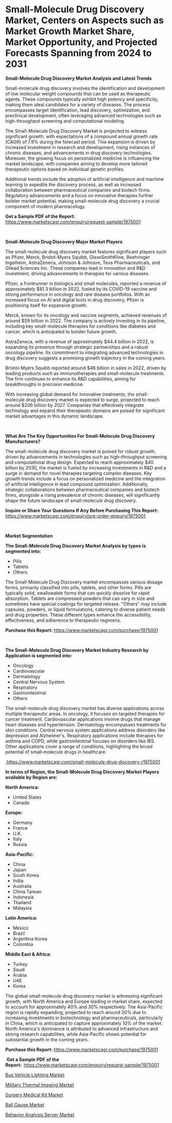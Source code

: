 <p><h1>Small-Molecule Drug Discovery Market, Centers on Aspects such as Market Growth Market Share, Market Opportunity, and Projected Forecasts Spanning from 2024 to 2031</h1></p><p><strong>Small-Molecule Drug Discovery Market Analysis and Latest Trends</strong></p>
<p><p>Small-molecule drug discovery involves the identification and development of low molecular weight compounds that can be used as therapeutic agents. These compounds typically exhibit high potency and specificity, making them ideal candidates for a variety of diseases. The process encompasses target identification, lead discovery, optimization, and preclinical development, often leveraging advanced technologies such as high-throughput screening and computational modeling.</p><p>The Small-Molecule Drug Discovery Market is projected to witness significant growth, with expectations of a compound annual growth rate (CAGR) of 7.9% during the forecast period. This expansion is driven by increased investment in research and development, rising instances of chronic diseases, and advancements in drug discovery technologies. Moreover, the growing focus on personalized medicine is influencing the market landscape, with companies aiming to develop more tailored therapeutic options based on individual genetic profiles.</p><p>Additional trends include the adoption of artificial intelligence and machine learning to expedite the discovery process, as well as increased collaboration between pharmaceutical companies and biotech firms. Regulatory advancements and a focus on innovative therapies further bolster market potential, making small-molecule drug discovery a crucial component of modern pharmacology.</p></p>
<p><strong>Get a Sample PDF of the Report:&nbsp;</strong> <a href="https://www.marketscagr.com/enquiry/request-sample/1975001?utm_campaign=1773&utm_medium=2&utm_source=Github&utm_content=ia&utm_term=25102024&utm_id=small-molecule-drug-discovery">https://www.marketscagr.com/enquiry/request-sample/1975001</a></p>
<p>&nbsp;</p>
<p><strong>Small-Molecule Drug Discovery Major Market Players</strong></p>
<p><p>The small-molecule drug discovery market features significant players such as Pfizer, Merck, Bristol-Myers Squibb, GlaxoSmithKline, Boehringer Ingelheim, AstraZeneca, Johnson & Johnson, Teva Pharmaceuticals, and Gilead Sciences Inc. These companies lead in innovation and R&D investment, driving advancements in therapies for various diseases.</p><p>Pfizer, a frontrunner in biologics and small molecules, reported a revenue of approximately $81.3 billion in 2022, fueled by its COVID-19 vaccine and strong performance in oncology and rare disease portfolios. With an increased focus on AI and digital tools in drug discovery, Pfizer is positioning itself for expansive growth.</p><p>Merck, known for its oncology and vaccine segments, achieved revenues of around $59 billion in 2022. The company is actively investing in its pipeline, including key small-molecule therapies for conditions like diabetes and cancer, which is anticipated to bolster future growth.</p><p>AstraZeneca, with a revenue of approximately $44.4 billion in 2022, is expanding its presence through strategic partnerships and a robust oncology pipeline. Its commitment to integrating advanced technologies in drug discovery suggests a promising growth trajectory in the coming years.</p><p>Bristol-Myers Squibb reported around $46 billion in sales in 2022, driven by leading products such as immunotherapies and small-molecule treatments. The firm continues to enhance its R&D capabilities, aiming for breakthroughs in precision medicine.</p><p>With increasing global demand for innovative treatments, the small-molecule drug discovery market is expected to surge, projected to reach around $206 billion by 2027. Companies that effectively integrate technology and expand their therapeutic domains are poised for significant market advantages in this dynamic landscape.</p></p>
<p>&nbsp;</p>
<p><strong>What Are The Key Opportunities For Small-Molecule Drug Discovery Manufacturers?</strong></p>
<p><p>The small-molecule drug discovery market is poised for robust growth, driven by advancements in technologies such as high-throughput screening and computational drug design. Expected to reach approximately $40 billion by 2030, the market is fueled by increasing investments in R&D and a surge in demand for novel therapies targeting complex diseases. Key growth trends include a focus on personalized medicine and the integration of artificial intelligence in lead compound optimization. Additionally, strategic collaborations between pharmaceutical companies and biotech firms, alongside a rising prevalence of chronic diseases, will significantly shape the future landscape of small-molecule drug discovery.</p></p>
<p><strong>Inquire or Share Your Questions If Any Before Purchasing This Report:</strong> <a href="https://www.marketscagr.com/enquiry/pre-order-enquiry/1975001?utm_campaign=1773&utm_medium=2&utm_source=Github&utm_content=ia&utm_term=25102024&utm_id=small-molecule-drug-discovery">https://www.marketscagr.com/enquiry/pre-order-enquiry/1975001</a></p>
<p>&nbsp;</p>
<p><strong>Market Segmentation</strong></p>
<p><strong>The Small-Molecule Drug Discovery Market Analysis by types is segmented into:</strong></p>
<p><ul><li>Pills</li><li>Tablets</li><li>Others</li></ul></p>
<p><p>The Small-Molecule Drug Discovery market encompasses various dosage forms, primarily classified into pills, tablets, and other forms. Pills are typically solid, swallowable forms that can quickly dissolve for rapid absorption. Tablets are compressed powders that can vary in size and sometimes have special coatings for targeted release. "Others" may include capsules, powders, or liquid formulations, catering to diverse patient needs and drug properties. These different types enhance the accessibility, effectiveness, and adherence to therapeutic regimens.</p></p>
<p><strong>Purchase this Report:&nbsp;</strong><a href="https://www.marketscagr.com/purchase/1975001?utm_campaign=1773&utm_medium=2&utm_source=Github&utm_content=ia&utm_term=25102024&utm_id=small-molecule-drug-discovery">https://www.marketscagr.com/purchase/1975001</a></p>
<p>&nbsp;</p>
<p><strong>The Small-Molecule Drug Discovery Market Industry Research by Application is segmented into:</strong></p>
<p><ul><li>Oncology</li><li>Cardiovascular</li><li>Dermatology</li><li>Central Nervous System</li><li>Respiratory</li><li>Gastrointestinal</li><li>Others</li></ul></p>
<p><p>The small-molecule drug discovery market has diverse applications across multiple therapeutic areas. In oncology, it focuses on targeted therapies for cancer treatment. Cardiovascular applications involve drugs that manage heart diseases and hypertension. Dermatology encompasses treatments for skin conditions. Central nervous system applications address disorders like depression and Alzheimer's. Respiratory applications include therapies for asthma and COPD, while gastrointestinal focuses on disorders like IBS. Other applications cover a range of conditions, highlighting the broad potential of small-molecule drugs in healthcare.</p></p>
<p><a href="https://www.marketscagr.com/small-molecule-drug-discovery-r1975001?utm_campaign=1773&utm_medium=2&utm_source=Github&utm_content=ia&utm_term=25102024&utm_id=small-molecule-drug-discovery">&nbsp;https://www.marketscagr.com/small-molecule-drug-discovery-r1975001</a></p>
<p><strong>In terms of Region, the Small-Molecule Drug Discovery Market Players available by Region are:</strong></p>
<p>
    <p> <strong> North America: </strong>
        <ul>
            <li>United States</li>
            <li>Canada</li>
        </ul>
        </p> 
    <p> <strong> Europe: </strong>
        <ul>
            <li>Germany</li>
            <li>France</li>
            <li>U.K.</li>
            <li>Italy</li>
            <li>Russia</li>
        </ul>
        </p> 
    <p> <strong> Asia-Pacific: </strong>
        <ul>
            <li>China</li>
            <li>Japan</li>
            <li>South Korea</li>
            <li>India</li>
            <li>Australia</li>
            <li>China Taiwan</li>
            <li>Indonesia</li>
            <li>Thailand</li>
            <li>Malaysia</li>
        </ul>
        </p> 
    <p> <strong> Latin America: </strong>
        <ul>
            <li>Mexico</li>
            <li>Brazil</li>
            <li>Argentina Korea</li>
            <li>Colombia</li>
        </ul>
        </p> 
    <p> <strong> Middle East & Africa: </strong>
        <ul>
            <li>Turkey</li>
            <li>Saudi</li>
            <li>Arabia</li>
            <li>UAE</li>
            <li>Korea</li>
        </ul>
    </p>
    </p>
<p><p>The global small-molecule drug discovery market is witnessing significant growth, with North America and Europe leading in market share, expected to account for approximately 40% and 30% respectively. The Asia-Pacific region is rapidly expanding, projected to reach around 20% due to increasing investments in biotechnology and pharmaceuticals, particularly in China, which is anticipated to capture approximately 10% of the market. North America's dominance is attributed to advanced infrastructure and strong research capabilities, while Asia-Pacific shows potential for substantial growth in the coming years.</p></p>
<p><strong>Purchase this Report: </strong><a href="https://www.marketscagr.com/purchase/1975001?utm_campaign=1773&utm_medium=2&utm_source=Github&utm_content=ia&utm_term=25102024&utm_id=small-molecule-drug-discovery">https://www.marketscagr.com/purchase/1975001</a></p>
<p>&nbsp;<strong>Get a Sample PDF of the Report:&nbsp;&nbsp;</strong><a href="https://www.marketscagr.com/enquiry/request-sample/1975001?utm_campaign=1773&utm_medium=2&utm_source=Github&utm_content=ia&utm_term=25102024&utm_id=small-molecule-drug-discovery">https://www.marketscagr.com/enquiry/request-sample/1975001</a></p>
<p><strong></strong></p>
<p><p><a href="https://www.linkedin.com/pulse/insights-bus-vehicle-lighting-market-size-which-expanding-145-fujlf?utm_campaign=1773&utm_medium=2&utm_source=Github&utm_content=ia&utm_term=25102024&utm_id=small-molecule-drug-discovery">Bus Vehicle Lighting Market</a></p><p><a href="https://issuu.com/reportprime-2/docs/military-thermal-imaging-market-siz_3fbdb0aea59370?utm_campaign=1773&utm_medium=2&utm_source=Github&utm_content=ia&utm_term=25102024&utm_id=small-molecule-drug-discovery">Military Thermal Imaging Market</a></p><p><a href="https://www.linkedin.com/pulse/analyzing-surgery-medical-kit-market-dynamics-growth-drivers-forecasted-fsgsf?utm_campaign=1773&utm_medium=2&utm_source=Github&utm_content=ia&utm_term=25102024&utm_id=small-molecule-drug-discovery">Surgery Medical Kit Market</a></p><p><a href="https://github.com/nicoletavirag/Market-Research-Report-List-5/blob/main/ball-gauge-market.md?utm_campaign=1773&utm_medium=2&utm_source=Github&utm_content=ia&utm_term=25102024&utm_id=small-molecule-drug-discovery">Ball Gauge Market</a></p><p><a href="https://www.linkedin.com/pulse/global-behavior-analysis-server-market-sector2024-2031-hrnye?utm_campaign=1773&utm_medium=2&utm_source=Github&utm_content=ia&utm_term=25102024&utm_id=small-molecule-drug-discovery">Behavior Analysis Server Market</a></p></p>